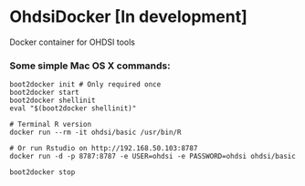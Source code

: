 # OhdsiDocker [In development]
Docker container for OHDSI tools


### Some simple Mac OS X commands:
```
boot2docker init # Only required once
boot2docker start
boot2docker shellinit
eval "$(boot2docker shellinit)"

# Terminal R version
docker run --rm -it ohdsi/basic /usr/bin/R 

# Or run Rstudio on http://192.168.50.103:8787
docker run -d -p 8787:8787 -e USER=ohdsi -e PASSWORD=ohdsi ohdsi/basic

boot2docker stop
```
